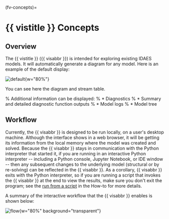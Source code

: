 (fv-concepts)=
# {{ vistitle }} Concepts

## Overview

The {{ vistitle }} ({{ visabbr }}) is intended for exploring existing IDAES models.
It will automatically generate a diagram for any model.
Here is an example of the default display:

![default](/static/fv/fv-view_fs_tb.png){w="80%"}

You can see here the diagram and stream table.

% Additional information can be displayed:
% * Diagnostics
%   * Summary and detailed diagnostic function outputs
% * Model logs
% * Model tree

## Workflow

Currently, the {{ visabbr }} is designed to be run locally, on a user's desktop machine.
Although the interface shows in a web browser, it will be getting its information from the local memory where the model was created and solved.
Because the {{ visabbr }} stays in communication with the Python interpreter that started it, 
if you are running in an interactive Python interpreter -- including a Python console, Jupyter Notebook, or IDE window -- then any subsequent changes to the underlying model (structural or by re-solving) can be reflected in the {{ visabbr }}.
As a corollary, {{ visabbr }} exits with the Python interpreter, so if you are running a script that invokes the {{ visabbr }} at the end to view the results, make sure you don't exit the program; see the [run from a script](#fv-run-script) in the How-to for more details.

A summary of the interactive workflow that the {{ visabbr }} enables is shown below:

![flow](/static/fv/workflow.png){w="80%" background="transparent"}